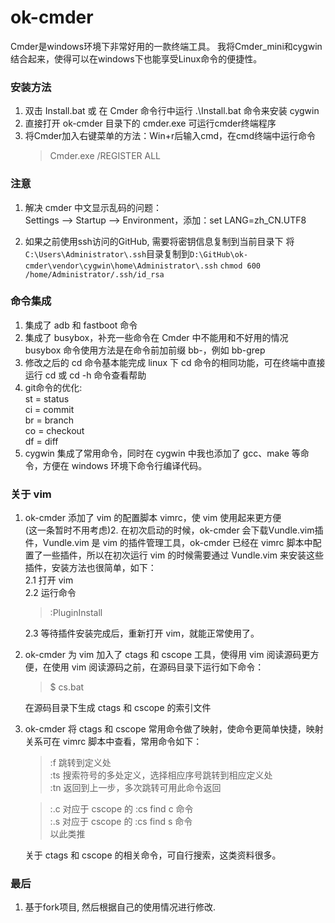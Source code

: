 # ok-cmder  
Cmder是windows环境下非常好用的一款终端工具。 
我将Cmder_mini和cygwin结合起来，使得可以在windows下也能享受Linux命令的便捷性。   
  
### 安装方法
1. 双击 Install.bat 或 在 Cmder 命令行中运行 .\Install.bat 命令来安装 cygwin  
2. 直接打开 ok-cmder 目录下的 cmder.exe 可运行cmder终端程序  
3. 将Cmder加入右键菜单的方法：Win+r后输入cmd，在cmd终端中运行命令
    > Cmder.exe /REGISTER ALL

### 注意
1. 解决 cmder 中文显示乱码的问题：  
    Settings –> Startup –> Environment，添加：set LANG=zh_CN.UTF8
    
2. 如果之前使用ssh访问的GitHub, 需要将密钥信息复制到当前目录下
   将`C:\Users\Administrator\.ssh`目录复制到`D:\GitHub\ok-cmder\vendor\cygwin\home\Administrator\.ssh`
   `chmod 600 /home/Administrator/.ssh/id_rsa`
  
### 命令集成
1. 集成了 adb 和 fastboot 命令  
2. 集成了 busybox，补充一些命令在 Cmder 中不能用和不好用的情况 busybox 命令使用方法是在命令前加前缀 bb-，例如 bb-grep  
3. 修改之后的 cd 命令基本能完成 linux 下 cd 命令的相同功能，可在终端中直接运行 cd 或 cd -h 命令查看帮助  
4. git命令的优化:  
        st = status  
        ci = commit  
        br = branch  
        co = checkout  
        df = diff  
5. cygwin 集成了常用命令，同时在 cygwin 中我也添加了 gcc、make 等命令，方便在 windows 环境下命令行编译代码。  
  
### 关于 vim
1. ok-cmder 添加了 vim 的配置脚本 vimrc，使 vim 使用起来更方便  
(这一条暂时不用考虑)2. 在初次启动的时候，ok-cmder 会下载Vundle.vim插件，Vundle.vim 是 vim 的插件管理工具，ok-cmder 已经在 vimrc 脚本中配置了一些插件，所以在初次运行 vim 的时候需要通过 Vundle.vim 来安装这些插件，安装方法也很简单，如下：  
    2.1 打开 vim  
    2.2 运行命令

    > :PluginInstall

    2.3 等待插件安装完成后，重新打开 vim，就能正常使用了。  
3. ok-cmder 为 vim 加入了 ctags 和 cscope 工具，使得用 vim 阅读源码更方便，在使用 vim 阅读源码之前，在源码目录下运行如下命令：

    > $ cs.bat
  
    在源码目录下生成 ctags 和 cscope 的索引文件  
4. ok-cmder 将 ctags 和 cscope 常用命令做了映射，使命令更简单快捷，映射关系可在 vimrc 脚本中查看，常用命令如下：

    > :f       跳转到定义处  
    > :ts      搜索符号的多处定义，选择相应序号跳转到相应定义处  
    > :tn      返回到上一步，多次跳转可用此命令返回
  
    > :.c      对应于 cscope 的 :cs find c 命令  
    > :.s      对应于 cscope 的 :cs find s 命令  
    > 以此类推
  
    关于 ctags 和 cscope 的相关命令，可自行搜索，这类资料很多。  
  
### 最后
1. 基于fork项目, 然后根据自己的使用情况进行修改.
